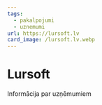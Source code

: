 ```yaml
---
tags:
  - pakalpojumi
  - uznemumi
url: https://lursoft.lv
card_image: /lursoft.lv.webp
---
```


# Lursoft

Informācija par uzņēmumiem
